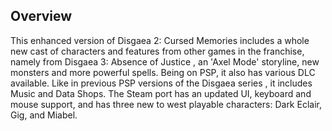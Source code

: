 ## Overview

This enhanced version of Disgaea 2: Cursed Memories includes a whole new cast of characters and features from other games in the franchise, namely from Disgaea 3: Absence of Justice , an 'Axel Mode' storyline, new monsters and more powerful spells. Being on PSP, it also has various DLC available. Like in previous PSP versions of the Disgaea series , it includes Music and Data Shops. The Steam port has an updated UI, keyboard and mouse support, and has three new to west playable characters: Dark Eclair, Gig, and Miabel.